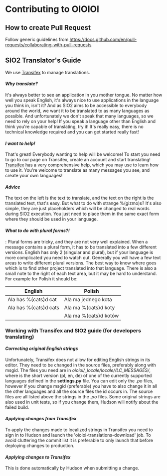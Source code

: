 # Contributing to OIOIOI

## How to create Pull Request

Follow generic guidelines from
<https://docs.github.com/en/pull-requests/collaborating-with-pull-requests>

## SIO2 Translator's Guide

We use [Transifex](https://www.transifex.com/sio2project/sio2project/) to manage
translations.

#### _Why translate?_

It's always better to see an application in you mother tongue. No matter how
well you speak English, it's always nice to use applications in the language you
think in, isn't it? And as SIO2 aims to be accessible to everybody around the
world, we want it to be translated to as many languages as possible. And
unfortunately we don't speak that many languages, so we need to rely on your
help! If you speak a language other than English and think you're capable of
translating, try it! It's really easy, there is no technical knowledge required
and you can get started really fast!

#### _I want to help!_

That's great! Everybody wanting to help will be welcome! To start you need to go
to our page on Transifex, create an account and start translating!
[Transifex](https://www.transifex.com/sio2project/sio2project/) has a very
comprehensive help, which you may use to learn how to use it. You're welcome to
translate as many messages you see, and create your own languages!

#### _Advice_

The text on the left is the text to translate, and the text on the right is the
translated text, that's easy. But what to do with strange %(gizmo)s? It's also
simple, they are just placeholders which will be changed to real words during
SIO2 execution. You just need to place them in the same exact form where they
should be used in your language.

#### _What to do with plural forms?!_

: Plural forms are tricky, and they are not very well explained. When a message
contains a plural form, it has to be translated into a few different versions.
English has only 2 (singular and plural), but if your language is more
complicated you need to watch out. Generally you will have a few text areas to
write different plural versions. The best way to know where goes which is to
find other project translated into that language. There is also a small note to
the right of each text area, but it may be hard to understand. For example for
Polish it should be:

| English               | Polish                |
| --------------------- | --------------------- |
| Ala has %(cats)d cat  | Ala ma jednego kota   |
| Ala has %(cats)d cats | Ala ma %(cats)d koty  |
|                       | Ala ma %(cats)d kotów |

### Working with Transifex and SIO2 guide (for developers translating)

#### *Correcting original English strings*

Unfortunately, Transifex does not allow for editing English
strings in its editor. They need to be changed in the source
files, preferably along with msgid. The files you need are in
*oioioi/_locale/locale/<lang>/LC_MESSAGES/*, where <lang>
is the short version (pl, en, de) of one of the currently
supported languages defined in the **settings.py** file. You can
edit only the *.po* files, however if you change msgid
(preferable) you have to also change it in all the other
languages and all the source files the id occurs in. The source
files are all listed above the strings in the *.po* files. Some
original strings are also used in unit tests, so if you change
them, Hudson will notify about the failed build.

#### *Applying changes from Transifex*

To apply the changes made to localized strings in Transifex you
need to sign in to Hudson and launch the
'oioioi-translations-download' job. To avoid cluttering the
commit list it is preferable to only launch that before
deploying changes to production.

#### *Applying changes to Transifex*

This is done automatically by Hudson when submitting a change.
